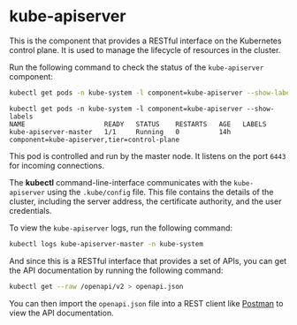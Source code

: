 # kube-apiserver

This is the component that provides a RESTful interface on the Kubernetes control plane. It is used to manage the lifecycle of resources in the cluster. 

Run the following command to check the status of the `kube-apiserver` component:

```bash
kubectl get pods -n kube-system -l component=kube-apiserver --show-labels
```

```shell
kubectl get pods -n kube-system -l component=kube-apiserver --show-labels
NAME                    READY   STATUS    RESTARTS   AGE   LABELS
kube-apiserver-master   1/1     Running   0          14h   component=kube-apiserver,tier=control-plane
```

This pod is controlled and run by the master node. It listens on the port `6443` for incoming connections.

The **kubectl** command-line-interface communicates with the `kube-apiserver` using the `.kube/config` file. This file contains the details of the cluster, including the server address, the certificate authority, and the user credentials.

To view the `kube-apiserver` logs, run the following command:

```bash
kubectl logs kube-apiserver-master -n kube-system
```

And since this is a RESTful interface that provides a set of APIs, you can get the API documentation by running the following command:

```bash
kubectl get --raw /openapi/v2 > openapi.json
```

You can then import the `openapi.json` file into a REST client like [Postman](https://www.postman.com/) to view the API documentation.

